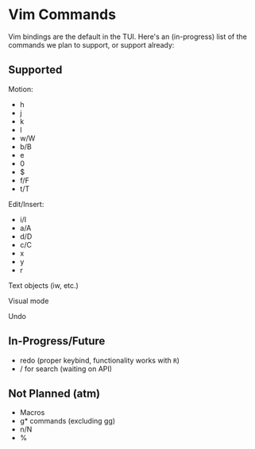 # Vim Commands

Vim bindings are the default in the TUI. Here's an (in-progress) list of the commands we plan to support, or support already:

## Supported
Motion:
- h
- j
- k
- l
- w/W
- b/B
- e
- 0
- $
- f/F
- t/T

Edit/Insert:
- i/I
- a/A
- d/D
- c/C
- x
- y
- r

Text objects (iw, etc.)

Visual mode

Undo

## In-Progress/Future
- redo (proper keybind, functionality works with `R`)
- / for search (waiting on API)

## Not Planned (atm)
- Macros
- g* commands (excluding gg)
- n/N 
- %
